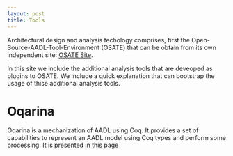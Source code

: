 ```yaml
---
layout: post
title: Tools
---
```


 Architectural design and analysis techology comprises, first the Open-Source-AADL-Tool-Environment (OSATE) that can be obtain from its own independent site: [OSATE Site](https://osate.org).

In this site we include the additional analysis tools that are deveoped as plugins to OSATE. We include a quick explanation that can bootstrap the usage of thise additional analysis tools.

# Oqarina

Oqarina is a mechanization of AADL using Coq. It provides a set of capabilities to represent an AADL model using Coq types and perform some processing. It is presented in [this page](tools/oqarina)